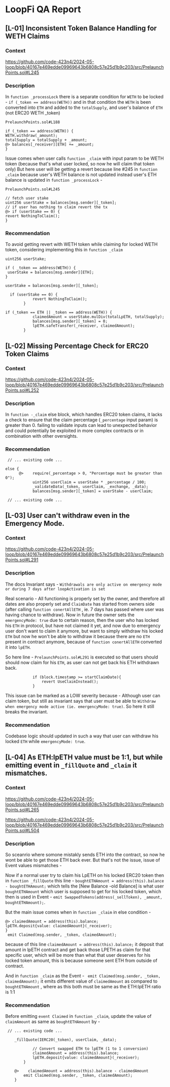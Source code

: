 # LoopFi QA Report

## [L-01] Inconsistent Token Balance Handling for WETH Claims

### Context

https://github.com/code-423n4/2024-05-loop/blob/40167e469edde09969643b6808c57e25d1b9c203/src/PrelaunchPoints.sol#L245

### Description

In `function _processLock` there is a separate condition for `WETH` to be
locked - `if (_token == address(WETH))` and in that condition the `WETH` is been
converted into `ETH` and added to the `totalSupply`, and user's balance of `ETH`
(not ERC20 WETH _token)

`PrelaunchPoints.sol#L188`
```
if (_token == address(WETH)) {
WETH.withdraw(_amount);
totalSupply = totalSupply + _amount;
@> balances[_receiver][ETH] += _amount;
}
```

Issue comes when user calls `function _claim` with input param to be WETH token
(because that's what user locked, so now he will claim that token only) But here
user will be getting a revert because line #245 in `function _claim` because
user's WETH balance is not updated instead user's ETH balance is updated in
`function _processLock` -

`PrelaunchPoints.sol#L245`
```
// fetch user stake
uint256 userStake = balances[msg.sender][_token];
// if user has nothing to claim revert the tx
@> if (userStake == 0) {
revert NothingToClaim();
}
```

### Recommendation

To avoid getting revert with WETH token while claiming for locked WETH token,
considering implementing this in `function _claim`

```
uint256 userStake;

if ( _token == address(WETH)) {
 userStake = balances[msg.sender][ETH];
}

userStake = balances[msg.sender][_token];

  if (userStake == 0) {
            revert NothingToClaim();
        }

if (_token == ETH || _token == address(WETH)) {
            claimedAmount = userStake.mulDiv(totalLpETH, totalSupply);
            balances[msg.sender][_token] = 0;
            lpETH.safeTransfer(_receiver, claimedAmount);
        }

```


## [L-02] Missing Percentage Check for ERC20 Token Claims

### Context

https://github.com/code-423n4/2024-05-loop/blob/40167e469edde09969643b6808c57e25d1b9c203/src/PrelaunchPoints.sol#L252

### Description

In `function -_claim` else block, which handles ERC20 token claims, it lacks a check to ensure that the claim percentage (`_percentage` input param) is greater than 0. failing to validate inputs can lead to unexpected behavior and could potentially be exploited in more complex contracts or in combination with other oversights.

### Recommendation

``` 
 // ... existing code ...

else {
      @>    require(_percentage > 0, "Percentage must be greater than 0");    
            uint256 userClaim = userStake * _percentage / 100;
            _validateData(_token, userClaim, _exchange, _data);
            balances[msg.sender][_token] = userStake - userClaim;

 // ... existing code ...
```


## [L-03] User can't withdraw even in the Emergency Mode.

### Context 

https://github.com/code-423n4/2024-05-loop/blob/40167e469edde09969643b6808c57e25d1b9c203/src/PrelaunchPoints.sol#L291

### Description

The docs Invariant says -
`Withdrawals are only active on emergency mode or during 7 days after loopActivation is set`

Real scenario - All functioning is properly set by the owner, and therefore all
dates are also properly set and `ClaimDate` has started from owners side (after
calling `function conertAllETH` , ie. 7 days has passed where user was having
chance to withdraw). Now in future the owner sets the `emergencyMode: true` due to
certain reason, then the user who has locked his `ETH` in protocol, but have not
claimed it yet, and now due to emergency user don't want to claim it anymore,
but want to simply withdraw his locked `ETH` but now he won't be able to
withdraw it because there are no `ETH` present in contract anymore, because of
`function conertAllETH` converted it into `lpETH`.

So here line - `PrelaunchPoints.sol#L291` is executed so that users should
should now claim for his `ETH`, as user can not get back his ETH withdrawn back.

```if (_token == ETH) {
            if (block.timestamp >= startClaimDate){
                revert UseClaimInstead();
            }
```

This issue can be marked as a LOW severity because - Although user can claim
token, but still as invariant says that user must be able to
`Withdraw when emergency mode active (ie. emergencyMode: true)`. So here it still
breaks the invariant.

### Recommendation

Codebase logic should updated in such a way that user can withdraw his locked `ETH` while `emergencyMode: true`.


## [L-04] As ETH:lpETH value must be 1:1, but while emitting event in `_fillQuote` and `_claim` it mismatches.

### Context

https://github.com/code-423n4/2024-05-loop/blob/40167e469edde09969643b6808c57e25d1b9c203/src/PrelaunchPoints.sol#L265

https://github.com/code-423n4/2024-05-loop/blob/40167e469edde09969643b6808c57e25d1b9c203/src/PrelaunchPoints.sol#L504

### Description

So sceanrio where somone mistakly sends ETH into the contract, so now he wont be
able to get those ETH back ever. But that's not the issue, issue of Event values
mismatches -

Now if a normal user try to claim his LpETH on his locked ERC20 token then in
`function _fillQuote` this line -
`boughtETHAmount = address(this).balance - boughtETHAmount;` which tells the
[New Balance -old Balance] is what user `boughtETHAmount` which user is supposed
to get for his locked token, which then is used in Event -
`emit SwappedTokens(address(_sellToken), _amount, boughtETHAmount);`.

But the main issue comes when in `function _claim` in else condition -

```
@> claimedAmount = address(this).balance;
lpETH.deposit{value: claimedAmount}(_receiver);
}
 emit Claimed(msg.sender, _token, claimedAmount);
```

because of this line `claimedAmount = address(this).balance;` it deposit that
amount in lpETH contract and get back those LPETH as claim for that specific
user, which will be more than what that user deserves for his locked token
amount, this is because someone sent ETH from outside of contract.

And in `function _claim` as the Event -
` emit Claimed(msg.sender, _token, claimedAmount);` it emits different value of
`claimedAmount` as compared to `boughtETHAmount` , where as this both must be
same as the ETH:lpETH ratio is 1:1

### Recommendation

Before emitting `event Claimed` in `function _claim`, update the value of
`claimAmount` as same as `boughtETHAmount` by -

```
 // ... existing code ...

    _fillQuote(IERC20(_token), userClaim, _data);

            // Convert swapped ETH to lpETH (1 to 1 conversion)
            claimedAmount = address(this).balance;
            lpETH.deposit{value: claimedAmount}(_receiver);
        }

    @>    claimedAmount = address(this).balance - claimedAmount
        emit Claimed(msg.sender, _token, claimedAmount);
    }
```
